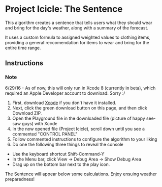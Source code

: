 # Project Icicle: The Sentence
This algorithm creates a sentence that tells users what they should wear and bring for the day's weather, along with a summary of the forecast.

It uses a custom formula to assigned weighted values to clothing items, providing a general reccomendation for items to wear and bring for the entire time range.

## Instructions 

### Note 

6/29/16 - As of now, this will only run in Xcode 8 (currently in beta), which required an Apple Developer account to download. Sorry :/

1. First, download [Xcode](https://itunes.apple.com/us/app/xcode/id497799835?mt=12) if you don't have it installed. 
2. Next, click the green download button on this page, and then click Download ZIP.
3. Open the Playground file in the downloaded file (picture of happy see-saw guys) with Xcode
4. In the now opened file (Project Icicle), scroll down until you see a commented "CONTROL PANEL"
5. Follow commented instructions to configure the algorithm to your liking
6. Do one the following three things to reveal the console
  - Use the keyboard shortcut Shift-Command-Y
  - In the Menu bar, click View -> Debug Area -> Show Debug Area
  - Drag up on the bottom bar next to the play icon.

The Sentence will appear below some calculations. Enjoy ensuing weather preparedness!



